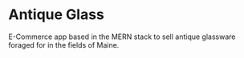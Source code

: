 # Antique Glass

E-Commerce app based in the MERN stack to sell antique glassware foraged for in the fields of Maine.